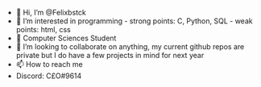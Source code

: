 - 👋 Hi, I’m @Felixbstck
- 👀 I’m interested in programming - strong points: C, Python, SQL - weak points: html, css
- 🌱 Computer Sciences Student
- 💞️ I’m looking to collaborate on anything, my current github repos are private but I do have a few projects in mind for next year
- 📫 How to reach me 
- Discord: C£O#9614

<!---
Felixbstck/Felixbstck is a ✨ special ✨ repository because its `README.md` (this file) appears on your GitHub profile.
You can click the Preview link to take a look at your changes.
--->
